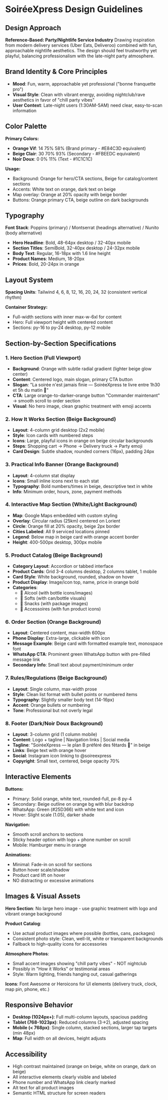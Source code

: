 # SoiréeXpress Design Guidelines

## Design Approach
**Reference-Based: Party/Nightlife Service Industry**
Drawing inspiration from modern delivery services (Uber Eats, Deliveroo) combined with fun, approachable nightlife aesthetics. The design should feel trustworthy yet playful, balancing professionalism with the late-night party atmosphere.

## Brand Identity & Core Principles
- **Mood**: Fun, warm, approachable yet professional ("bonne franquette pro")
- **Visual Style**: Clean with vibrant energy, avoiding nightclub/rave aesthetics in favor of "chill party vibes"
- **User Context**: Late-night users (1:30AM-5AM) need clear, easy-to-scan information

## Color Palette

**Primary Colors:**
- **Orange Vif**: 14 75% 58% (Brand primary - #E84C3D equivalent)
- **Beige Clair**: 30 70% 93% (Secondary - #FBEEDC equivalent)
- **Noir Doux**: 0 0% 11% (Text - #1C1C1C)

**Usage:**
- Background: Orange for hero/CTA sections, Beige for catalog/content sections
- Accents: White text on orange, dark text on beige
- Map overlay: Orange at 20% opacity with beige border
- Buttons: Orange primary CTA, beige outline on dark backgrounds

## Typography
**Font Stack**: Poppins (primary) / Montserrat (headings alternative) / Nunito (body alternative)

- **Hero Headline**: Bold, 48-64px desktop / 32-40px mobile
- **Section Titles**: SemiBold, 32-40px desktop / 24-32px mobile  
- **Body Text**: Regular, 16-18px with 1.6 line height
- **Product Names**: Medium, 18-20px
- **Prices**: Bold, 20-24px in orange

## Layout System
**Spacing Units**: Tailwind 4, 6, 8, 12, 16, 20, 24, 32 (consistent vertical rhythm)

**Container Strategy:**
- Full-width sections with inner max-w-6xl for content
- Hero: Full viewport height with centered content
- Sections: py-16 to py-24 desktop, py-12 mobile

## Section-by-Section Specifications

### 1. Hero Section (Full Viewport)
- **Background**: Orange with subtle radial gradient (lighter beige glow center)
- **Content**: Centered logo, main slogan, primary CTA button
- **Slogan**: "La soirée n'est jamais finie — SoiréeXpress te livre entre 1h30 et 5h du matin 🍾"
- **CTA**: Large orange-to-darker-orange button "Commander maintenant" → smooth scroll to order section
- **Visual**: No hero image, clean graphic treatment with emoji accents

### 2. How It Works Section (Beige Background)
- **Layout**: 4-column grid desktop (2x2 mobile)
- **Style**: Icon cards with numbered steps
- **Icons**: Large, playful icons in orange on beige circular backgrounds
- **Steps**: Shopping cart → Phone → Delivery truck → Party emoji
- **Card Design**: Subtle shadow, rounded corners (16px), padding 24px

### 3. Practical Info Banner (Orange Background)
- **Layout**: 4-column stat display
- **Icons**: Small inline icons next to each stat
- **Typography**: Bold numbers/times in beige, descriptive text in white
- **Info**: Minimum order, hours, zone, payment methods

### 4. Interactive Map Section (White/Light Background)
- **Map**: Google Maps embedded with custom styling
- **Overlay**: Circular radius (25km) centered on Lorient
- **Circle**: Orange fill at 20% opacity, beige 2px border
- **Cities Labeled**: All 9 serviced locations pinned
- **Legend**: Below map in beige card with orange accent border
- **Height**: 400-500px desktop, 300px mobile

### 5. Product Catalog (Beige Background)
- **Category Layout**: Accordion or tabbed interface
- **Product Cards**: Grid 3-4 columns desktop, 2 columns tablet, 1 mobile
- **Card Style**: White background, rounded, shadow on hover
- **Product Display**: Image/icon top, name, price in orange bold
- **Categories**: 
  - 🥃 Alcool (with bottle icons/images)
  - 🧃 Softs (with can/bottle visuals)  
  - 🍟 Snacks (with package images)
  - 🎉 Accessoires (with fun product icons)

### 6. Order Section (Orange Background)
- **Layout**: Centered content, max-width 600px
- **Phone Display**: Extra-large, clickable with icon
- **Message Example**: Beige card with formatted example text, monospace font
- **WhatsApp CTA**: Prominent green WhatsApp button with pre-filled message link
- **Secondary Info**: Small text about payment/minimum order

### 7. Rules/Regulations (Beige Background)
- **Layout**: Single column, max-width prose
- **Style**: Clean list format with bullet points or numbered items
- **Typography**: Slightly smaller body text (14-16px)
- **Accent**: Orange bullets or numbering
- **Tone**: Professional but not overly legal

### 8. Footer (Dark/Noir Doux Background)
- **Layout**: 3-column grid (1 column mobile)
- **Content**: Logo + tagline | Navigation links | Social media
- **Tagline**: "SoiréeXpress — le plan B préféré des fêtards 🍾" in beige
- **Links**: Beige text with orange hover
- **Social**: Instagram icon linking to @soireexpress
- **Copyright**: Small text, centered, beige opacity 70%

## Interactive Elements

**Buttons:**
- Primary: Solid orange, white text, rounded-full, px-8 py-4
- Secondary: Beige outline on orange bg with blur backdrop
- WhatsApp: Green (#25D366) with white text and icon
- Hover: Slight scale (1.05), darker shade

**Navigation:**
- Smooth scroll anchors to sections
- Sticky header option with logo + phone number on scroll
- Mobile: Hamburger menu in orange

**Animations:**
- Minimal: Fade-in on scroll for sections
- Button hover scale/shadow
- Product card lift on hover
- NO distracting or excessive animations

## Images & Visual Assets

**Hero Section**: No large hero image - use graphic treatment with logo and vibrant orange background

**Product Catalog**: 
- Use actual product images where possible (bottles, cans, packages)
- Consistent photo style: Clean, well-lit, white or transparent backgrounds
- Fallback to high-quality icons for accessories

**Atmosphere Photos**: 
- Small accent images showing "chill party vibes" - NOT nightclub
- Possibly in "How it Works" or testimonial areas
- Style: Warm lighting, friends hanging out, casual gatherings

**Icons**: Font Awesome or Heroicons for UI elements (delivery truck, clock, map pin, phone, etc.)

## Responsive Behavior
- **Desktop (1024px+)**: Full multi-column layouts, spacious padding
- **Tablet (768-1023px)**: Reduced columns (3→2), adjusted spacing
- **Mobile (< 768px)**: Single column, stacked sections, larger tap targets (min 48px)
- **Map**: Full width on all devices, height adjusts

## Accessibility
- High contrast maintained (orange on beige, white on orange, dark on beige)
- All interactive elements clearly visible and labeled
- Phone number and WhatsApp link clearly marked
- Alt text for all product images
- Semantic HTML structure for screen readers